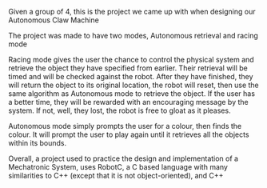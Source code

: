 Given a group of 4, this is the project we came up with when designing our Autonomous Claw Machine

The project was made to have two modes, Autonomous retrieval and racing mode

Racing mode gives the user the chance to control the physical system and retrieve the object they have specified from earlier. Their retrieval will be timed and will be checked against the robot.
After they have finished, they will return the object to its original location, the robot will reset, then use the same algorithm as Autonomous mode to retrieve the object.
If the user has a better time, they will be rewarded with an encouraging message by the system. If not, well, they lost, the robot is free to gloat as it pleases.

Autonomous mode simply prompts the user for a colour, then finds the colour. It will prompt the user to play again until it retrieves all the objects within its bounds.

Overall, a project used to practice the design and implementation of a Mechatronic System, uses RobotC, a C based language with many similarities to C++ (except that it is not object-oriented), and C++



